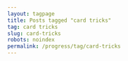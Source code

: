 ```yaml
---
layout: tagpage
title: Posts tagged "card tricks"
tag: card tricks
slug: card-tricks
robots: noindex
permalink: /progress/tag/card-tricks
---
```

